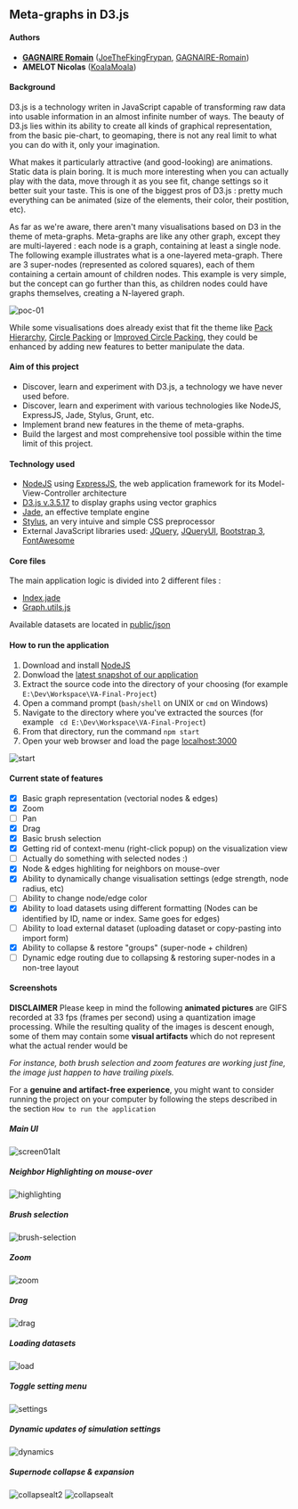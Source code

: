 ## Meta-graphs in D3.js ##

#### Authors ####

- [__GAGNAIRE Romain__](mailto:romgagnaire@gmail.com) ([JoeTheFkingFrypan](https://github.com/JoeTheFkingFrypan), [GAGNAIRE-Romain](https://github.com/GAGNAIRE-Romain))
- __AMELOT Nicolas__ ([KoalaMoala](https://github.com/KoalaMoala))

#### Background ####

D3.js is a technology writen in JavaScript capable of transforming raw data into usable information in an almost infinite number of ways. The beauty of D3.js lies within its ability to create all kinds of graphical representation, from the basic pie-chart, to geomaping, there is not any real limit to what you can do with it, only your imagination. 

What makes it particularly attractive (and good-looking) are animations. Static data is plain boring. It is much more interesting when you can actually play with the data, move through it as you see fit, change settings so it better suit your taste. This is one of the biggest pros of D3.js : pretty much everything can be animated (size of the elements, their color, their postition, etc).

As far as we're aware, there aren't many visualisations based on D3 in the theme of meta-graphs. Meta-graphs are like any other graph, except they are multi-layered : each node is a graph, containing at least a single node. The following example illustrates what is a one-layered meta-graph. There are 3 super-nodes (represented as colored squares), each of them containing a certain amount of children nodes. This example is very simple, but the concept can go further than this, as children nodes could have graphs themselves, creating a N-layered graph.

![poc-01](https://cloud.githubusercontent.com/assets/2607260/16344929/314cce70-3a0d-11e6-93b6-00741cc0ec94.png)

While some visualisations does already exist that fit the theme like [Pack Hierarchy](http://mbostock.github.io/d3/talk/20111116/pack-hierarchy.html), [Circle Packing](https://bl.ocks.org/mbostock/raw/4063530/) or [Improved Circle Packing](https://bl.ocks.org/mbostock/raw/467f1a0db47753cc630e/), they could be enhanced by adding new features to better manipulate the data.

#### Aim of this project ####

- Discover, learn and experiment with D3.js, a technology we have never used before.
- Discover, learn and experiment with various technologies like NodeJS, ExpressJS, Jade, Stylus, Grunt, etc.
- Implement brand new features in the theme of meta-graphs.
- Build the largest and most comprehensive tool possible within the time limit of this project.

#### Technology used ####

- [NodeJS](https://nodejs.org/en/) using [ExpressJS](http://expressjs.com/), the web application framework for its Model-View-Controller architecture
- [D3.js v.3.5.17](https://d3js.org/) to display graphs using vector graphics
- [Jade](http://jade-lang.com/), an effective template engine
- [Stylus](http://stylus-lang.com/), an very intuive and simple CSS preprocessor 
- External JavaScript libraries used: [JQuery](https://jquery.com/), [JQueryUI](https://jqueryui.com/), [Bootstrap 3](http://getbootstrap.com/), [FontAwesome](http://fontawesome.io/)

#### Core files ###

The main application logic is divided into 2 different files :

- [Index.jade](https://github.com/JoeTheFkingFrypan/VA-Final-Project/blob/master/views/index.jade)
- [Graph.utils.js](https://github.com/JoeTheFkingFrypan/VA-Final-Project/blob/master/public/javascripts/graph.utils.js)

Available datasets are located in [public/json](https://github.com/JoeTheFkingFrypan/VA-Final-Project/tree/master/public/json)

#### How to run the application ####

1. Download and install [NodeJS](https://nodejs.org/en/)
2. Donwload the [latest snapshot of our application](https://github.com/JoeTheFkingFrypan/VA-Final-Project/archive/master.zip)
3. Extract the source code into the directory of your choosing (for example `E:\Dev\Workspace\VA-Final-Project`)
4. Open a command prompt (`bash/shell` on UNIX or `cmd` on Windows)
5. Navigate to the directory where you've extracted the sources (for example ` cd E:\Dev\Workspace\VA-Final-Project`)
6. From that directory, run the command `npm start`
7. Open your web browser and load the page [localhost:3000](localhost:3000)

![start](https://cloud.githubusercontent.com/assets/2607260/16365521/45880cdc-3bd0-11e6-9100-5a279a06ea7e.gif)

#### Current state of features ####

- [x] Basic graph representation (vectorial nodes & edges)
- [x] Zoom
- [ ] Pan
- [x] Drag
- [x] Basic brush selection
- [x] Getting rid of context-menu (right-click popup) on the visualization view
- [ ] Actually do something with selected nodes :)
- [x] Node & edges highliting for neighbors on mouse-over
- [x] Ability to dynamically change visualisation settings (edge strength, node radius, etc)
- [ ] Ability to change node/edge color
- [x] Ability to load datasets using different formatting (Nodes can be identified by ID, name or index. Same goes for edges)
- [ ] Ability to load external dataset (uploading dataset or copy-pasting into import form)
- [x] Ability to collapse & restore "groups" (super-node + children)
- [ ] Dynamic edge routing due to collapsing & restoring super-nodes in a non-tree layout

#### Screenshots ####

__DISCLAIMER__ Please keep in mind the following __animated pictures__ are GIFS recorded at 33 fps (frames per second) using a quantization image processing. While the resulting quality of the images is descent enough, some of them may contain some __visual artifacts__ which do not represent what the actual render would be 

*For instance, both brush selection and zoom features are working just fine, the image just happen to have trailing pixels.*

For a __genuine and artifact-free experience__, you might want to consider running the project on your computer by following the steps described in the section `How to run the application`

##### __Main UI__ #####

![screen01alt](https://cloud.githubusercontent.com/assets/2607260/16345359/8d79eb5e-3a0f-11e6-847c-1658bc1a987a.png)

##### __Neighbor Highlighting on mouse-over__ #####
 
![highlighting](https://cloud.githubusercontent.com/assets/2607260/16346355/d43fa664-3a14-11e6-8b78-d8fd4d8b7ad6.gif)

##### __Brush selection__ ######

![brush-selection](https://cloud.githubusercontent.com/assets/2607260/16346391/096e237e-3a15-11e6-82d5-4c578c1b1d5b.gif)

##### __Zoom__ ######

![zoom](https://cloud.githubusercontent.com/assets/2607260/16346396/14fdff8e-3a15-11e6-96d7-9b04e3f43ea7.gif)

##### __Drag__ ######

![drag](https://cloud.githubusercontent.com/assets/2607260/16346404/26270c88-3a15-11e6-9102-884badb7cf5a.gif)

##### __Loading datasets__ ######

![load](https://cloud.githubusercontent.com/assets/2607260/16346805/415aa67a-3a17-11e6-9ab3-ee543d9f7492.gif)

##### __Toggle setting menu__ ######
 
![settings](https://cloud.githubusercontent.com/assets/2607260/16346850/7d639d2a-3a17-11e6-8fd2-b8db3293a1aa.gif)

##### __Dynamic updates of simulation settings__ ######
 
![dynamics](https://cloud.githubusercontent.com/assets/2607260/16346947/0c0aa6cc-3a18-11e6-9cbb-95750becc11d.gif)

##### __Supernode collapse & expansion__ ######

![collapsealt2](https://cloud.githubusercontent.com/assets/2607260/16381763/0779ac12-3c4c-11e6-9949-2460f716bc74.gif)
![collapsealt](https://cloud.githubusercontent.com/assets/2607260/16381762/077895fc-3c4c-11e6-827c-6a0a109af8e7.gif)

